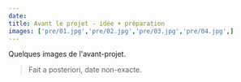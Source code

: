 ```yaml
---
date:
title: Avant le projet - idée + préparation
images: ['pre/01.jpg','pre/02.jpg','pre/03.jpg','pre/04.jpg',]
---
```

Quelques images de l'avant-projet.
> Fait a posteriori, date non-exacte.